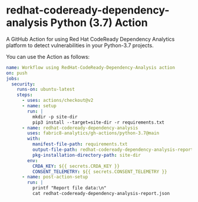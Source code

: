 # redhat-codeready-dependency-analysis Python (3.7)  Action

A GitHub Action for using Red Hat CodeReady Dependency Analytics platform to detect vulnerabilities in your Python-3.7 projects.

You can use the Action as follows:

```yaml
name: Workflow using RedHat-CodeReady-Dependency-Analysis action
on: push
jobs:
  security:
    runs-on: ubuntu-latest
    steps:
      - uses: actions/checkout@v2
      - name: setup
        run: |
          mkdir -p site-dir
          pip3 install --target=site-dir -r requirements.txt      
      - name: redhat-codeready-dependency-analysis
        uses: fabric8-analytics/gh-actions/python-3.7@main
        with:
          manifest-file-path: requirements.txt
          output-file-path: redhat-codeready-dependency-analysis-report.json
          pkg-installation-directory-path: site-dir
        env:
          CRDA_KEY: ${{ secrets.CRDA_KEY }}
          CONSENT_TELEMETRY: ${{ secrets.CONSENT_TELEMETRY }}
      - name: post-action-setup
        run: |
          printf "Report file data:\n"
          cat redhat-codeready-dependency-analysis-report.json
```
